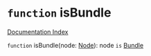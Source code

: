 # `function` isBundle

[Documentation Index](../README.md)

`function` isBundle(node: [Node](../interface.Node/README.md)): node `is` [Bundle](../interface.Bundle/README.md)